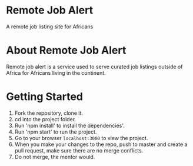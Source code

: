 # Remote Job Alert
A remote job listing site for Africans

# About Remote Job Alert
Remote job alert is a service used to serve curated job listings outside of Africa for Africans living in the continent.

# Getting Started
1. Fork the repository, clone it.
2. cd into the project folder.
3. Run 'npm install' to install the dependencies'.
4. Run 'npm start' to run the project.
5. Go to your browser `localhost:3000` to view the project.
6. When you make your changes to the repo, push to master and create a pull request, make sure there are no merge conflicts.
7. Do not merge, the mentor would.
